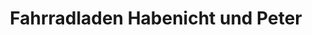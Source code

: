 ---
title: "Fahrradladen Habenicht und Peter"
url: /gudensberg/fahrradladen-habenicht-und-peter/
shop: Fahrrad
---